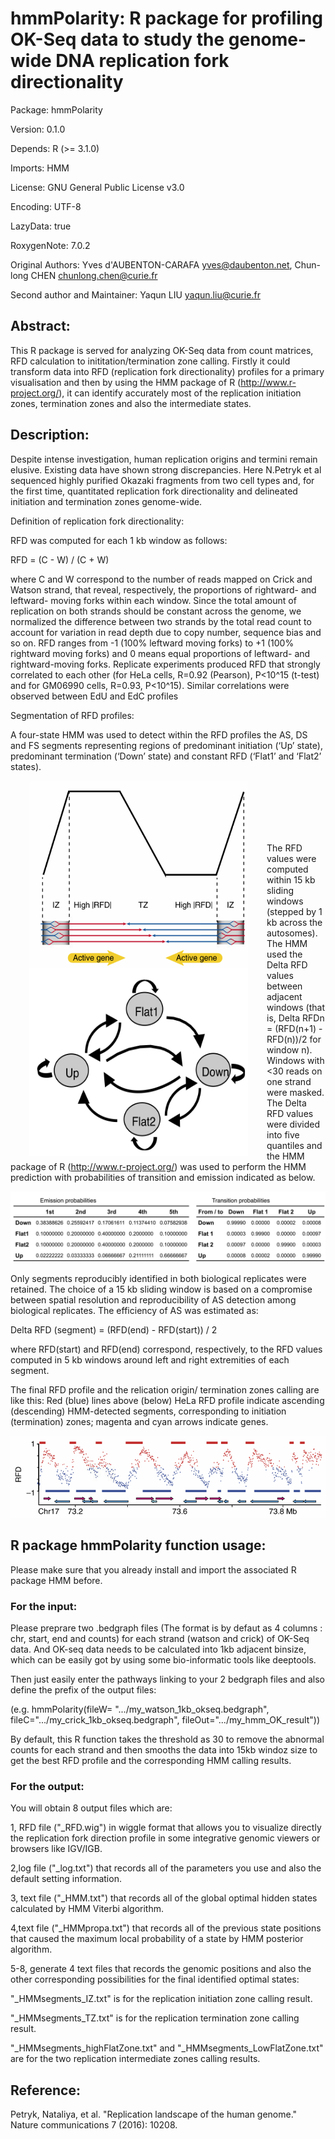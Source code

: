 # hmmPolarity: R package for profiling OK-Seq data to study the genome-wide DNA replication fork directionality

Package: hmmPolarity

Version: 0.1.0

Depends: R (>= 3.1.0)

Imports: HMM

License: GNU General Public License v3.0

Encoding: UTF-8

LazyData: true

RoxygenNote: 7.0.2

Original Authors: Yves d'AUBENTON-CARAFA <yves@daubenton.net>, Chun-long CHEN <chunlong.chen@curie.fr>

Second author and Maintainer: Yaqun LIU <yaqun.liu@curie.fr>

## Abstract: 

This R package is served for analyzing OK-Seq data from count matrices, RFD calculation to inititation/termination zone calling. Firstly it could transform data into RFD (replication fork directionality) profiles for a primary visualisation and then by using the HMM package of R (http://www.r-project.org/), it can identify accurately most of the replication initiation zones, termination zones and also the intermediate states.

## Description:

Despite intense investigation, human replication origins and termini remain elusive. Existing data have shown strong discrepancies. Here  N.Petryk et al sequenced highly purified Okazaki fragments from two cell types and, for the first time, quantitated replication fork directionality and delineated initiation and termination zones genome-wide.

Definition of replication fork directionality:

RFD was computed for each 1 kb window as follows:

RFD = (C - W) / (C + W)

where C and W correspond to the number of reads mapped on Crick and Watson strand, that reveal, respectively, the proportions of rightward- and leftward- moving forks within each window. Since the total amount of replication on both strands should be constant across the genome, we normalized the difference between two strands by the total read count to account for variation in read depth due to copy number, sequence bias and so on. RFD ranges from -1 (100% leftward moving forks) to +1 (100% rightward moving forks) and 0 means equal proportions of leftward- and rightward-moving forks. Replicate experiments produced RFD that strongly correlated to each other (for HeLa cells, R=0.92 (Pearson), P<10^15 (t-test) and for GM06990 cells, R=0.93, P<10^15). Similar correlations were observed between EdU and EdC profiles

Segmentation of RFD profiles:

A four-state HMM was used to detect within the RFD profiles the AS, DS and FS segments representing regions of predominant initiation (‘Up’ state), predominant termination (‘Down’ state) and constant RFD (‘Flat1’ and ‘Flat2’ states). 


<img align="left" src="https://github.com/CL-CHEN-Lab/OK-Seq/blob/master/img/fig4.png" hspace="30" width="350" height="300"/>
<img align="left" src="https://github.com/CL-CHEN-Lab/OK-Seq/blob/master/img/fig1.png" hspace="30" width="350" height="300"/>
<br/><br/><br/><br/><br/>


The RFD values were computed within 15 kb sliding windows (stepped by 1 kb across the autosomes). The HMM used the Delta RFD values between adjacent windows (that is, Delta RFDn = (RFD(n+1)  - RFD(n))/2 for window n). Windows with <30 reads on one strand were masked. The Delta RFD values were divided into five quantiles and the HMM package of R (http://www.r-project.org/) was used to perform the HMM prediction with probabilities of transition and emission indicated as below. 


!["Fig.3 emission (left table) and transition (right table) probabilities used in the HMM segmentation." ](https://github.com/CL-CHEN-Lab/OK-Seq/blob/master/img/fig2.png) 


Only segments reproducibly identified in both biological replicates were retained. The choice of a 15 kb sliding window is based on a compromise between spatial resolution and reproducibility of AS detection among biological replicates. The efficiency of AS was estimated as:

Delta RFD (segment) = (RFD(end) - RFD(start)) / 2

where RFD(start) and RFD(end) correspond, respectively, to the RFD values computed in 5 kb windows around left and right extremities of each segment.

The final RFD profile and the relication origin/ termination zones calling are like this: Red (blue) lines above (below) HeLa RFD profile indicate ascending (descending) HMM-detected segments, corresponding to initiation (termination) zones; magenta and cyan arrows indicate genes.


![    Fig.1 Red (blue) lines above (below) HeLa RFD profile indicate ascending (descending) HMM-detected segments (see Methods section); magenta and cyan arrows indicate genes. ](https://github.com/CL-CHEN-Lab/OK-Seq/blob/master/img/fig3.png) 

## R package hmmPolarity function usage: 

Please make sure that you already install and import the associated R package HMM before.

### For the input:

Please preprare two .bedgraph files (The format is by defaut as 4 columns : chr, start, end and counts) for each strand (watson and crick) of OK-Seq data. And OK-seq data needs to be calculated into 1kb adjacent binsize, which can be easily got by using some bio-informatic tools like deeptools.

Then just easily enter the pathways linking to your 2 bedgraph files and also define the prefix of the output files:

(e.g. hmmPolarity(fileW= ".../my_watson_1kb_okseq.bedgraph", fileC=".../my_crick_1kb_okseq.bedgraph", fileOut=".../my_hmm_OK_result"))

By default, this R function takes the threshold as 30 to remove the abnormal counts for each strand and then smooths the data into 15kb windoz size to get the best RFD profile and the corresponding HMM calling results.

### For the output:

You will obtain 8 output files which are:

1, RFD file ("_RFD.wig") in wiggle format that allows you to visualize directly the replication fork direction profile in some integrative genomic viewers or browsers like IGV/IGB.

2,log file ("_log.txt") that records all of the parameters you use and also the default setting information.

3, text file ("_HMM.txt") that records all of the global optimal hidden states calculated by HMM Viterbi algorithm.

4,text file ("_HMMpropa.txt") that records all of the previous state positions that caused the maximum local probability of a state by HMM posterior algorithm.

5-8, generate 4 text files that records the genomic positions and also the other corresponding possibilities for the final identified optimal states:

"_HMMsegments_IZ.txt" is for the replication initiation zone calling result.

"_HMMsegments_TZ.txt" is for the replication termination zone calling result.

"_HMMsegments_highFlatZone.txt" and "_HMMsegments_LowFlatZone.txt" are for the two replication intermediate zones calling results.

## Reference:

Petryk, Nataliya, et al. "Replication landscape of the human genome." Nature communications 7 (2016): 10208.

